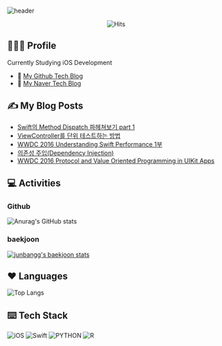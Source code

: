![header](https://capsule-render.vercel.app/api?type=Soft&color=auto&height=200&section=header&text=Welcome&fontSize=70&animation=fadeIn)
<div align=center>

  ![Hits](https://hits.seeyoufarm.com/api/count/incr/badge.svg?url=https%3A%2F%2Fgithub.com%2Fjunbangg&count_bg=%2379C83D&title_bg=%23555555&icon=&icon_color=%23E7E7E7&title=hits&edge_flat=false)

</div>

## 🙋🏻‍♂️ Profile
Currently Studying iOS Development

- 📘 [My Github Tech Blog](https://junbangg.github.io/blog/)
- 📗 [My Naver Tech Blog](https://blog.naver.com/wnstjr4620)

## ✍️ My Blog Posts
- [Swift의 Method Dispatch 파헤쳐보기 part 1](https://junbangg.github.io/swift/Method-Dispatch/)
- [ViewController를 단위 테스트하는 방법](https://junbangg.github.io/projects/Unit-Testing-ViewController/)
- [WWDC 2016 Understanding Swift Performance 1부](https://junbangg.github.io/wwdc/wwdc16-understanding-swift-performance-pt1/)
- [의존성 주입(Dependency Injection)](https://junbangg.github.io/swift/dependency-injection/)
- [WWDC 2016 Protocol and Value Oriented Programming in UIKit Apps](https://junbangg.github.io/wwdc/wwdc16-protocol-and-value-oriented-programming-in-uikit-apps/)

## 💻 Activities
### Github

![Anurag's GitHub stats](https://github-readme-stats.vercel.app/api?username=junbangg)

### baekjoon <br>

[![junbangg's baekjoon stats](http://mazassumnida.wtf/api/v2/generate_badge?boj=olafo0o)](https://solved.ac/olafo0o)


## ❤️ Languages

![Top Langs](https://github-readme-stats.vercel.app/api/top-langs/?username=junbangg)


## ⌨️ Tech Stack

![iOS](https://img.shields.io/badge/iOS-blue?style=flat-square&logo=_&logoColor=white)
![Swift](https://img.shields.io/badge/Swift-orange?style=flat-square&logo=Swift&logoColor=white)
![PYTHON](https://img.shields.io/badge/Python-3776ab?style=flat-square&logo=Python&logoColor=yellow)
![R](https://img.shields.io/badge/R-lightgray?style=flat-square&logo=R&logoColor=white)



